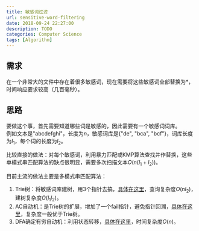 ```yaml
---
title: 敏感词过滤
url: sensitive-word-filtering
date: 2018-09-24 22:27:00
description: TODO
categories: Computer Science
tags: [Algorithm]
---
```


## 需求
在一个非常大的文件中存在着很多敏感词，现在需要将这些敏感词全部替换为*，时间响应要求较高（几百毫秒）。

## 思路
要做这个事，首先需要知道哪些词是敏感的，因此需要有一个敏感词词库。  
例如文本是"abcdefghi"，长度为$n$，敏感词库是{"de", "bca", "bcf"}，词库长度为$l_1$，每个词的长度为$l_2$。

比较直接的做法：对每个敏感词，利用暴力匹配或KMP算法查找并作替换，这些单模式串匹配算法的缺点很明显，需要多次扫描文本$O(n(l_1+l_2))$。

目前主流的做法主要是多模式串匹配算法：  
1. Trie树：将敏感词库建树，用3个指针去搞，[具体在这里](https://zhuanlan.zhihu.com/p/65115496)，查询复杂度$O(nl_2)$，建树复杂度$O(l_1l_2)$。
2. AC自动机：是Trie树的扩展，增加了一个fail指针，避免指针回溯，[具体在这里](https://www.cnblogs.com/shengyang17/p/13719653.html)，复杂度一般优于Trie树。
3. DFA确定有穷自动机：利用状态转移，[具体在这里](https://blog.csdn.net/weixin_36586120/article/details/113482752)，时间复杂度$O(n)$。
